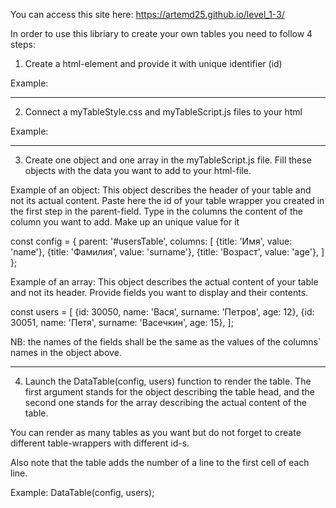 You can access this site here: https://artemd25.github.io/level_1-3/

In order to use this libriary to create your own tables you need to follow 4 steps:

1. Create a html-element and provide it with unique identifier (id)

Example: <div id="future-table-wrapper"></div>

---

2. Connect a myTableStyle.css and myTableScript.js files to your html

Example:

<link rel="stylesheet" href="css/myTableStyle.css">

<body>

  <script src="myTableScript.js"></script>
</body>

---

3. Create one object and one array in the myTableScript.js file. Fill these objects with the data you want to add to your html-file.

Example of an object:
This object describes the header of your table and not its actual content.
Paste here the id of your table wrapper you created in the first step in the parent-field.
Type in the columns the content of the column you want to add. Make up an unique value for it

const config = {
parent: '#usersTable',
columns: [
{title: 'Имя', value: 'name'}, 
{title: 'Фамилия', value: 'surname'},
{title: 'Возраст', value: 'age'},
]
};

Example of an array:
This object describes the actual content of your table and not its header.
Provide fields you want to display and their contents.

const users = [
{id: 30050, name: 'Вася', surname: 'Петров', age: 12}, 
{id: 30051, name: 'Петя', surname: 'Васечкин', age: 15},
];

NB: the names of the fields shall be the same as the values of the columns` names in the object above.

---

4. Launch the DataTable(config, users) function to render the table. The first argument stands for the object 
describing the table head, and the second one stands for the array describing the actual content of the table. 

You can render as many tables as you want but do not forget to create different table-wrappers with different id-s.

Also note that the table adds the number of a line to the first cell of each line.

Example: DataTable(config, users);
